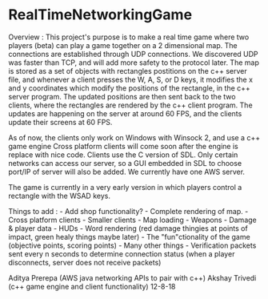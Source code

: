 # RealTimeNetworkingGame


Overview : 
  This project's purpose is to make a real time game where two players (beta) can play a game together 
  on a 2 dimensional map. The connections are established through UDP connections. We discovered UDP was faster than TCP, and
  will add more safety to the protocol later. The map is stored as a set of objects with rectangles postitions on the c++ server 
  file, and whenever a client presses the W, A, S, or D keys, it modifies the x and y coordinates which modify the positions of 
  the rectangle, in the c++ server program. The updated positions are then sent back to the two  clients, where the rectangles are 
  rendered by the c++ client program. The updates are happening on the server at around 60 FPS, and the clients update their screens 
  at 60 FPS. 
  
  As of now, the clients only work on Windows with Winsock 2, and use a c++ game engine Cross platform clients will come soon after the 
  engine is replace with nice code. Clients use the C version of SDL. Only certain networks can access our server, so a GUI embedded 
  in SDL to choose port/IP of server will also be added. We currently have one AWS server.
  
  The game is currently in a very early version in which players control a rectangle with the WSAD keys. 
    
Things to add : 
      - Add shop functionality?
      - Complete rendering of map.
      - Cross platform clients
      - Smaller clients
      - Map loading
      - Weapons
      - Damage & player data
      - HUDs
      - Word rendering (red damage thingies at points of impact, green healy things maybe later)
      - The "fun"ctionality of the game (objective points, scoring points)
      - Many other things
      - Verification packets sent every n seconds to determine connection status 
          (when a player disconnects, server does not receive packets)
     
Aditya Prerepa (AWS java networking APIs to pair with c++) 
Akshay Trivedi (c++ game engine and client functionality) 
12-8-18
